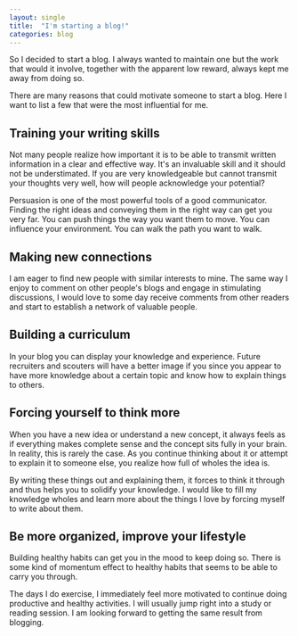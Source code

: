 ```yaml
---
layout: single
title:  "I'm starting a blog!"
categories: blog
---
```


So I decided to start a blog. I always wanted to maintain one but the work that would it involve, together with the apparent low reward, always kept me away from doing so. 

There are many reasons that could motivate someone to start a blog. Here I want to list a few that were the most influential for me.

## Training your writing skills

Not many people realize how important it is to be able to transmit written information in a clear and effective way. It's an invaluable skill and it should not be understimated. If you are very knowledgeable but cannot transmit your thoughts very well, how will people acknowledge your potential? 

Persuasion is one of the most powerful tools of a good communicator. Finding the right ideas and conveying them in the right way can get you very far. You can push things the way you want them to move. You can influence your environment. You can walk the path you want to walk. 

## Making new connections

I am eager to find new people with similar interests to mine. The same way I enjoy to comment on other people's blogs and engage in stimulating discussions, I would love to some day receive comments from other readers and start to establish a network of valuable people.

## Building a curriculum

In your blog you can display your knowledge and experience. Future recruiters and scouters will have a better image if you since you appear to have more knowledge about a certain topic and know how to explain things to others.

## Forcing yourself to think more

When you have a new idea or understand a new concept, it always feels as if everything makes complete sense and the concept sits fully in your brain. In reality, this is rarely the case. As you continue thinking about it or attempt to explain it to someone else, you realize how full of wholes the idea is.

By writing these things out and explaining them, it forces to think it through and thus helps you to solidify your knowledge. I would like to fill my knowledge wholes and learn more about the things I love by forcing myself to write about them.

## Be more organized, improve your lifestyle

Building healthy habits can get you in the mood to keep doing so. There is some kind of momentum effect to healthy habits that seems to be able to carry you through. 

The days I do exercise, I immediately feel more motivated to continue doing productive and healthy activities. I will usually jump right into a study or reading session. I am looking forward to getting the same result from blogging.
